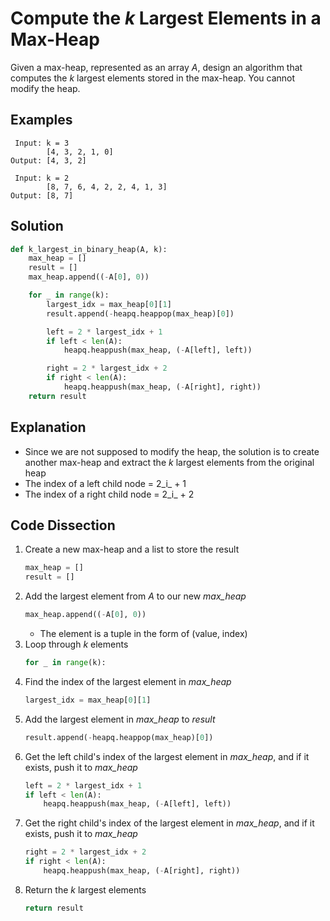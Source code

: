 # Compute the _k_ Largest Elements in a Max-Heap
Given a max-heap, represented as an array _A_, design an algorithm that computes the _k_ largest elements stored in the max-heap. You cannot modify the heap.

## Examples
```
 Input: k = 3
        [4, 3, 2, 1, 0]
Output: [4, 3, 2]

 Input: k = 2
        [8, 7, 6, 4, 2, 2, 4, 1, 3]
Output: [8, 7]
```

## Solution
```python
def k_largest_in_binary_heap(A, k):
    max_heap = []
    result = []
    max_heap.append((-A[0], 0))

    for _ in range(k):
        largest_idx = max_heap[0][1]
        result.append(-heapq.heappop(max_heap)[0])

        left = 2 * largest_idx + 1
        if left < len(A):
            heapq.heappush(max_heap, (-A[left], left))

        right = 2 * largest_idx + 2
        if right < len(A):
            heapq.heappush(max_heap, (-A[right], right))
    return result
```

## Explanation
* Since we are not supposed to modify the heap, the solution is to create another max-heap and extract the _k_ largest elements from the original heap
* The index of a left child node = 2_i_ + 1
* The index of a right child node = 2_i_ + 2

## Code Dissection
1. Create a new max-heap and a list to store the result
    ```python
    max_heap = []
    result = []
    ```
2. Add the largest element from _A_ to our new *max_heap*
    ```python
    max_heap.append((-A[0], 0))
    ```
    * The element is a tuple in the form of (value, index)
3. Loop through *k* elements
    ```python
    for _ in range(k):
    ```
4. Find the index of the largest element in *max_heap*
    ```python
    largest_idx = max_heap[0][1]
    ```
5. Add the largest element in *max_heap* to _result_
    ```python
    result.append(-heapq.heappop(max_heap)[0])
    ```
6. Get the left child's index of the largest element in *max_heap*, and if it exists, push it to *max_heap*
    ```python
    left = 2 * largest_idx + 1
    if left < len(A):
        heapq.heappush(max_heap, (-A[left], left))
    ```
7. Get the right child's index of the largest element in *max_heap*, and if it exists, push it to *max_heap*
    ```python
    right = 2 * largest_idx + 2
    if right < len(A):
        heapq.heappush(max_heap, (-A[right], right))
    ```
8. Return the _k_ largest elements
    ```python
    return result
    ```